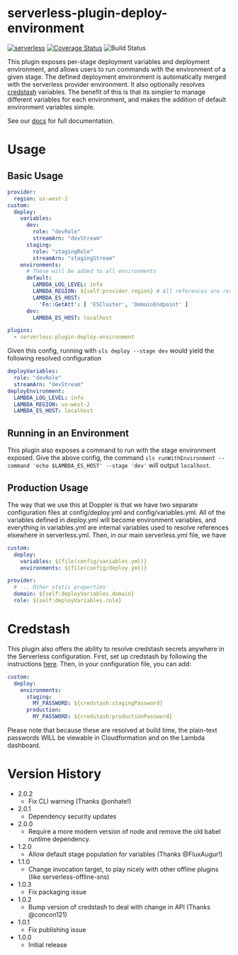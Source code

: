 # serverless-plugin-deploy-environment
[![serverless](http://public.serverless.com/badges/v3.svg)](http://www.serverless.com)
[![Coverage Status](https://coveralls.io/repos/github/DopplerLabs/serverless-plugin-deploy-environment/badge.svg?branch=develop)](https://coveralls.io/github/DopplerLabs/serverless-plugin-deploy-environment?branch=develop)
![Build Status](https://github.com/jacob-meacham/serverless-plugin-deploy-environment/actions/workflows/ci.yml/badge.svg)

This plugin exposes per-stage deployment variables and deployment environment, and allows users to run commands with the environment of a given stage. The defined deployment environment is automatically merged with the serverless provider environment. It also optionally resolves [credstash](https://github.com/fugue/credstash) variables. The benefit of this is that its simpler to manage different variables for each environment, and makes the addition of default environment variables simple.

See our [docs](https://jemonjam.com/serverless-plugin-deploy-environment ) for full documentation.

# Usage
## Basic Usage
```yaml
provider:
  region: us-west-2
custom:
  deploy:
    variables:
      dev:
        role: "devRole"
        streamArn: "devStream"
      staging:
        role: "stagingRole"
        streamArn: "stagingStream"
    environments:
      # These will be added to all environments
      default:
        LAMBDA_LOG_LEVEL: info
        LAMBDA_REGION: ${self:provider.region} # All references are resolved
        LAMBDA_ES_HOST:
          'Fn::GetAtt': [ 'ESCluster', 'DomainEndpoint' ]
      dev:
        LAMBDA_ES_HOST: localhost

plugins:
  - serverless-plugin-deploy-environment
```

Given this config, running with `sls deploy --stage dev` would yield the following resolved configuration
```yaml
deployVariables:
  role: "devRole"
  streamArn: "devStream"
deployEnvironment:
  LAMBDA_LOG_LEVEL: info
  LAMBDA_REGION: us-west-2
  LAMBDA_ES_HOST: localhost
```

## Running in an Environment
This plugin also exposes a command to run with the stage environment exposed. Give the above config, the command
`sls runWithEnvironment --command 'echo $LAMBDA_ES_HOST' --stage 'dev'` will output `localhost`.

## Production Usage
The way that we use this at Doppler is that we have two separate configuration files at config/deploy.yml and config/variables.yml. All of the variables defined in deploy.yml will become environment variables, and everything in variables.yml are internal variables used to resolve references elsewhere in serverless.yml. Then, in our main serverless.yml file, we have

```yaml
custom:
  deploy:
    variables: ${file(config/variables.yml)}
    environments: ${file(config/deploy.yml)}

provider:
  # ... Other static properties
  domain: ${self:deployVariables.domain}
  role: ${self:deployVariables.role}
```

# Credstash
This plugin also offers the ability to resolve credstash secrets anywhere in the Serverless configuration. First, set up credstash by following the instructions [here](https://github.com/fugue/credstash). Then, in your configuration file, you can add:

```yaml
custom:
  deploy:
    environments:
      staging:
        MY_PASSWORD: ${credstash:stagingPassword}
      production:
        MY_PASSWORD: ${credstash:productionPassword}


```

Please note that because these are resolved at build time, the plain-text passwords WILL be viewable in Cloudformation and on the Lambda dashboard.

# Version History
* 2.0.2
  - Fix CLI warning (Thanks @onhate!)
* 2.0.1
  - Dependency security updates
* 2.0.0
  - Require a more modern version of node and remove the old babel runtime dependency.
* 1.2.0
  - Allow default stage population for variables (Thanks @FluxAugur!)
* 1.1.0
  - Change invocation target, to play nicely with other offline plugins (like serverless-offline-sns)
* 1.0.3
  - Fix packaging issue
* 1.0.2
  - Bump version of credstash to deal with change in API (Thanks @concon121)
* 1.0.1
  - Fix publishing issue
* 1.0.0
  - Initial release
